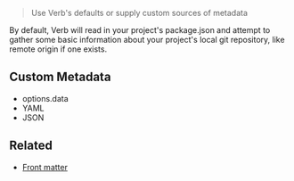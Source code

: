 > Use Verb's defaults or supply custom sources of metadata

By default, Verb will read in your project's package.json and attempt to gather some basic information about your project's local git repository, like remote origin if one exists.



## Custom Metadata

* options.data
* YAML
* JSON


## Related

* [Front matter](#font-matter)